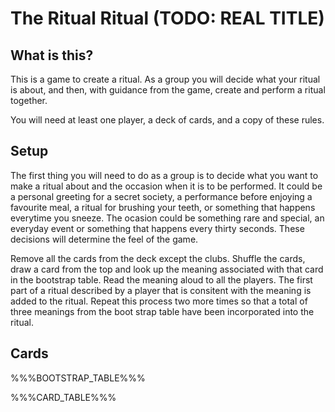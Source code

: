 The Ritual Ritual (TODO: REAL TITLE)
=========

What is this?
-------------

This is a game to create a ritual. As a group you will decide what your ritual
is about, and then, with guidance from the game, create and perform a ritual
together.

You will need at least one player, a deck of cards, and a copy of these rules.

Setup
-----

The first thing you will need to do as a group is to decide what you want to
make a ritual about and the occasion when it is to be performed. It could be a personal greeting for a secret society, a performance before enjoying a favourite meal, a ritual for brushing your teeth, or something that happens everytime you sneeze. The ocasion could be something rare and special, an everyday event or something that happens every thirty seconds. These decisions will determine the feel of the game.

Remove all the cards from the deck except the clubs. Shuffle the cards, draw a card from the top and look up the meaning associated with that card in the bootstrap table. Read the meaning aloud to all the players. The first part of a ritual described by a player that is consitent with the meaning is added to the ritual. Repeat this process two more times so that a total of three meanings from the boot strap table have been incorporated into the ritual.

Cards
-----

%%%BOOTSTRAP_TABLE%%%

%%%CARD_TABLE%%%

